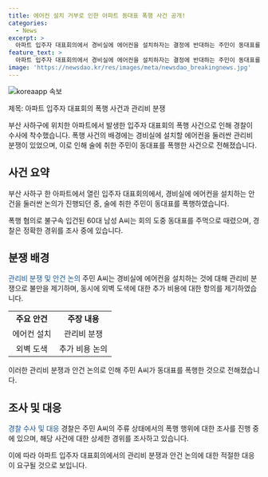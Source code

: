 ```yaml
---
title: 에어컨 설치 거부로 인한 아파트 동대표 폭행 사건 공개!
categories:
  - News
excerpt: >
  아파트 입주자 대표회의에서 경비실에 에어컨을 설치하자는 결정에 반대하는 주민이 동대표를 폭행하는 사건이 발생했다. 폭행 혐의로 60대 남성 A씨가 경찰에 입건됐는데, A씨는 술에 취한 상태로 불만을 터뜨려 폭행당한 것으로 파악됐다. 사건은 아파트 관리와 예산에 대한 논의에서 벌어진 것으로 알려졌다. 현재 경찰은 사건 경위를 조사 중이다. (150자)
feature_text: >
  아파트 입주자 대표회의에서 경비실에 에어컨을 설치하자는 결정에 반대하는 주민이 동대표를 폭행하는 사건이 발생했다. 폭행 혐의로 60대 남성 A씨가 경찰에 입건됐는데, A씨는 술에 취한 상태로 불만을 터뜨려 폭행당한 것으로 파악됐다. 사건은 아파트 관리와 예산에 대한 논의에서 벌어진 것으로 알려졌다. 현재 경찰은 사건 경위를 조사 중이다. (150자)
image: 'https://newsdao.kr/res/images/meta/newsdao_breakingnews.jpg'
---
```


<p><img src="https://newsdao.kr/res/images/meta/newsdao_breakingnews.jpg" alt="koreaapp 속보" /></p>

<p>제목: 아파트 입주자 대표회의 폭행 사건과 관리비 분쟁</p>

<p>부산 사하구에 위치한 아파트에서 발생한 입주자 대표회의 폭행 사건으로 인해 경찰이 수사에 착수했습니다. 폭행 사건의 배경에는 경비실에 설치할 에어컨을 둘러싼 관리비 분쟁이 있었으며, 이로 인해 술에 취한 주민이 동대표를 폭행한 사건으로 전해졌습니다.</p>

<h2 data-ke-size="size26">사건 요약</h2>

<p>부산 사하구 한 아파트에서 열린 입주자 대표회의에서, 경비실에 에어컨을 설치하는 안건을 둘러싼 논의가 진행되던 중, 술에 취한 주민이 동대표를 폭행하였습니다.</p>

<p data-ke-size="size16">폭행 혐의로 불구속 입건된 60대 남성 A씨는 회의 도중 동대표를 주먹으로 때렸으며, 경찰은 정확한 경위를 조사 중에 있습니다.</p>

<h2 data-ke-size="size26">분쟁 배경</h2>

<p><span style="color: #1a5490;">관리비 분쟁 및 안건 논의</span>
주민 A씨는 경비실에 에어컨을 설치하는 것에 대해 관리비 분쟁으로 불만을 제기하며, 동시에 외벽 도색에 대한 추가 비용에 대한 항의를 제기하였습니다.</p>

<table>
    <tr>
        <td style="text-align: center; height: 17px;"><b>주요 안건</b></td>
        <td style="text-align: center; height: 17px;"><b>주장 내용</b></td>
    </tr>
    <tr>
        <td style="text-align: center; height: 17px;">에어컨 설치</td>
        <td style="text-align: center; height: 17px;">관리비 분쟁</td>
    </tr>
    <tr>
        <td style="text-align: center; height: 17px;">외벽 도색</td>
        <td style="text-align: center; height: 17px;">추가 비용 논의</td>
    </tr>
</table>

<p data-ke-size="size16">이러한 관리비 분쟁과 안건 논의로 인해 주민 A씨가 동대표를 폭행한 것으로 전해졌습니다.</p>

<h2 data-ke-size="size26">조사 및 대응</h2>

<p><span style="color: #1a5490;">경찰 수사 및 대응</span>
경찰은 주민 A씨의 주류 상태에서의 폭행 행위에 대한 조사를 진행 중에 있으며, 해당 사건에 대한 상세한 경위를 조사하고 있습니다.</p>

<p data-ke-size="size16">이에 따라 아파트 입주자 대표회의에서의 관리비 분쟁과 안건 논의에 대한 적절한 대응이 요구될 것으로 보입니다.</p>

